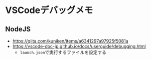 # VSCodeデバッグメモ

## NodeJS

- https://qiita.com/kuniken/items/a6341297a97925f5081a
- https://vscode-doc-jp.github.io/docs/userguide/debugging.html
    - `launch.json`で実行するファイルを設定する
